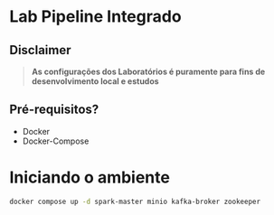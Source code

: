 # Lab Pipeline Integrado


## Disclaimer
> **As configurações dos Laboratórios é puramente para fins de desenvolvimento local e estudos**


## Pré-requisitos?
* Docker
* Docker-Compose

# Iniciando o ambiente

```sh
docker compose up -d spark-master minio kafka-broker zookeeper
```
